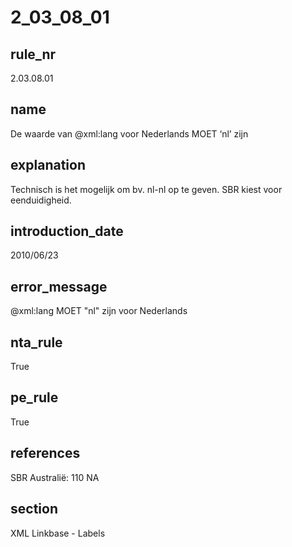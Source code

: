 # 2_03_08_01

## rule_nr
2.03.08.01

## name
De waarde van @xml:lang voor Nederlands MOET ‘nl’ zijn

## explanation
Technisch is het mogelijk om bv. nl-nl op te geven. SBR kiest voor eenduidigheid.

## introduction_date
2010/06/23

## error_message
@xml:lang MOET &quot;nl&quot; zijn voor Nederlands

## nta_rule
True

## pe_rule
True

## references
SBR Australië: 110 NA

## section
XML Linkbase - Labels

